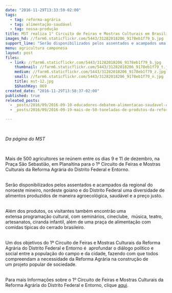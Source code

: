 ```yaml
---
date: "2016-11-29T13:33:59-02:00"
tags:
  - tag: reforma-agrária
  - tag: alimentação-saudável
  - tag: nossa-produção
title: MST realiza 1° Circuito de Feiras e Mostras Culturais em Brasilia
images_hd: //farm6.staticflickr.com/5443/31282018206_9178eb1f79_b.jpg
support_line: "Serão disponibilizados pelos assentados e acampados uma diversidade de alimentos produzidos de maneira agroecológica, saudável e a preço justo"
menu: agricultura camponesa
layout: post
files:
  - link: //farm6.staticflickr.com/5443/31282018206_9178eb1f79_b.jpg
    thumbnail: //farm6.staticflickr.com/5443/31282018206_9178eb1f79_t.jpg
    medium: //farm6.staticflickr.com/5443/31282018206_9178eb1f79_z.jpg
    small: //farm6.staticflickr.com/5443/31282018206_9178eb1f79_n.jpg
    title: mst-12.jpg
    $$hashKey: 069
created_date: "2016-11-29T13:58:37-02:00"
published: true
releated_posts:
  - _posts/2016/09/2016-09-10-educadores-debatem-alimentacao-saudavel-como-um-direito-de-todos.md
  - _posts/2016/09/2016-09-19-mais-de-50-toneladas-de-produtos-da-reforma-agraria-foram-comercializadas-em-sergipe.md

---
```

<p>&nbsp;</p>

<p><em>Da p&aacute;gina do MST&nbsp;</em></p>

<p>&nbsp;</p>

<p>Mais de 500 agricultores se re&uacute;nem entre os dias&nbsp;9&nbsp;e&nbsp;11 de dezembro, na Pra&ccedil;a S&atilde;o Sebasti&atilde;o, em&nbsp;Planaltina para&nbsp;o 1&ordm; Circuito de Feiras e Mostras Culturais da Reforma Agr&aacute;ria do Distrito Federal e Entorno.</p>

<p><br />
Ser&atilde;o disponibilizados pelos assentados e acampados&nbsp;da regional do noroeste mineiro, nordeste goiano e do Distrito Federal uma diversidade de alimentos produzidos de maneira agroecol&oacute;gica, saud&aacute;vel e a&nbsp;pre&ccedil;o justo.</p>

<p><br />
Al&eacute;m dos produtos, os visitantes&nbsp;tamb&eacute;m encontr&atilde;o&nbsp;uma extensa&nbsp;programa&ccedil;&atilde;o cultural, com semin&aacute;rios, cineclube, &nbsp;m&uacute;sica, teatro, artesanatos, ciranda infantil, al&eacute;m de&nbsp;uma pra&ccedil;a de alimenta&ccedil;&atilde;o com comidas t&iacute;picas do cerrado brasileiro.</p>

<p><br />
Um dos objetivos do 1&ordm; Circuito de Feiras e Mostras Culturais da Reforma Agr&aacute;ria do Distrito Federal e Entorno &eacute; &nbsp;aprofundar o di&aacute;logo pol&iacute;tico e social entre a popula&ccedil;&atilde;o do campo e da cidade, fazendo com que todos compreendam&nbsp;a necessidade da Reforma Agr&aacute;ria&nbsp;na constru&ccedil;&atilde;o de um&nbsp;projeto popular de sociedade.&nbsp;</p>

<p><br />
Para mais Informa&ccedil;&otilde;es sobre o&nbsp;1&ordm; Circuito de Feiras e Mostras Culturais da Reforma Agr&aacute;ria do Distrito Federal e Entorno, clique <a href="https://www.facebook.com/circuitodefeirasdoDF/">aqui</a>.&nbsp;</p>
